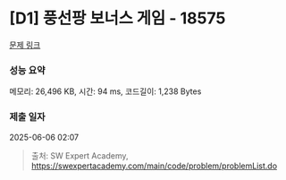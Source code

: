 # [D1] 풍선팡 보너스 게임 - 18575 

[문제 링크](https://swexpertacademy.com/main/code/problem/problemDetail.do?contestProbId=AYob7ctqnhIDFAU6) 

### 성능 요약

메모리: 26,496 KB, 시간: 94 ms, 코드길이: 1,238 Bytes

### 제출 일자

2025-06-06 02:07



> 출처: SW Expert Academy, https://swexpertacademy.com/main/code/problem/problemList.do
